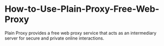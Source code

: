 # How-to-Use-Plain-Proxy-Free-Web-Proxy
Plain Proxy provides a free web proxy service that acts as an intermediary server for secure and private online interactions.
